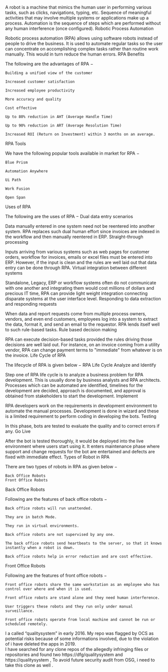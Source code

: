A robot is a machine that mimics the human user in performing various tasks, such as clicks, navigations, typing, etc. Sequence of meaningful activities that may involve multiple systems or applications make up a process. Automation is the sequence of steps which are performed without any human interference (once configured).
Robotic Process Automation

Robotic process automation (RPA) allows using software robots instead of people to drive the business. It is used to automate regular tasks so the user can concentrate on accomplishing complex tasks rather than routine work manually. This would in turn reduce the human errors.
RPA Benefits

The following are the advantages of RPA −

    Building a unified view of the customer

    Increased customer satisfaction

    Increased employee productivity

    More accuracy and quality

    Cost effective

    Up to 80% reduction in AHT (Average Handle Time)

    Up to 90% reduction in ART (Average Resolution Time)

    Increased ROI (Return on Investment) within 3 months on an average.

RPA Tools

We have the following popular tools available in market for RPA −

    Blue Prism

    Automation Anywhere

    Ui Path

    Work Fusion

    Open Span

Uses of RPA

The following are the uses of RPA −
Dual data entry scenarios

Data manually entered in one system need not be reentered into another system. RPA replaces such dual human effort since invoices are indexed in the workflow and then manually reentered in ERP.
Straight-through processing

Inputs arriving from various systems such as web pages for customer orders, workflow for invoices, emails or excel files must be entered into ERP. However, if the input is clean and the rules are well laid out that data entry can be done through RPA.
Virtual integration between different systems

Standalone, Legacy, ERP or workflow systems often do not communicate with one another and integrating them would cost millions of dollars and precious IT time, RPA can provide light weight integration connecting disparate systems at the user interface level.
Responding to data extraction and responding requests

When data and report requests come from multiple process owners, vendors, and even end customers, employees log into a system to extract the data, format it, and send an email to the requestor. RPA lends itself well to such rule-based tasks.
Rule based decision making

RPA can execute decision-based tasks provided the rules driving those decisions are well laid out. For instance, on an invoice coming from a utility vendor, RPA can change payment terms to "immediate" from whatever is on the invoice.
Life Cycle of RPA

The lifecycle of RPA is given below −
RPA Life Cycle
Analyze and Identify

Step one of RPA life cycle is to analyze a business problem for RPA development. This is usually done by business analysts and RPA architects. Processes which can be automated are identified, timelines for the development are decided, approach is documented, and approval is obtained from stakeholders to start the development.
Implement

RPA developers work on the requirements in development environment to automate the manual processes. Development is done in wizard and these is a limited requirement to perform coding in developing the bots.
Testing

In this phase, bots are tested to evaluate the quality and to correct errors if any.
Go Live

After the bot is tested thoroughly, it would be deployed into the live environment where users start using it. It enters maintenance phase where support and change requests for the bot are entertained and defects are fixed with immediate effect.
Types of Robot in RPA

There are two types of robots in RPA as given below −

    Back Office Robots
    Front Office Robots

Back Office Robots

Following are the features of back office robots −

    Back office robots will run unattended.

    They are in batch Mode.

    They run in virtual environments.

    Back office robots are not supervised by any one.

    The back office robots send heartbeats to the server, so that it knows instantly when a robot is down.

    Back office robots help in error reduction and are cost effective.

Front Office Robots

Following are the features of front office robots −

    Front office robots share the same workstation as an employee who has control over where and when it is used.

    Front office robots are stand alone and they need human interference.

    User triggers these robots and they run only under manual surveillance.

    Front office robots operate from local machine and cannot be run or scheduled remotely.


I a called “qualitysystem” in early 2016. My repo was flagged by OCS as potential risks because of some informations involved, due to the violation of i have deleted the apps in 2019.    
I have searched for any clone repos of the allegedly infringing files or repositories and found two https://dfg/qualitysystem and https://qualitysystem , To avoid future security audit from OSG, i need to take this clone as well . 
